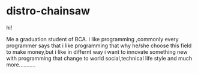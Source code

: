 # distro-chainsaw
hi!

Me a graduation student of BCA. i like programming ,commonly every
programmer says that i like programming that why he/she choose this 
field to make money,but i like in differnt way i want to innovate
something new with programming that change to world social,technical life style
and much more...........
